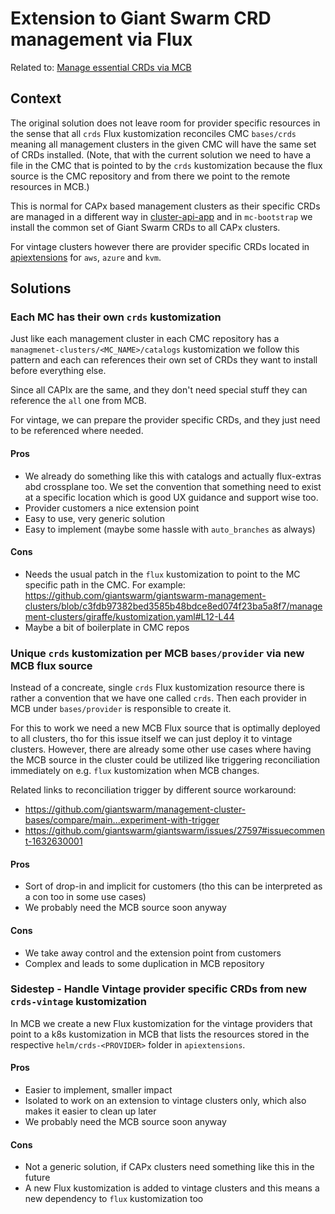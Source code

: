 # Extension to Giant Swarm CRD management via Flux

Related to: [Manage essential CRDs via MCB](../manage-essential-crds-via-mcb/README.md)

## Context

The original solution does not leave room for provider specific resources in the sense that all `crds` 
Flux kustomization reconciles CMC `bases/crds` meaning all management clusters in the given CMC will
have the same set of CRDs installed. (Note, that with the current solution we need to have a file in the CMC
that is pointed to by the `crds` kustomization because the flux source is the CMC repository and from there
we point to the remote resources in MCB.)

This is normal for CAPx based management clusters as their specific CRDs are managed in a different way
in [cluster-api-app](https://github.com/giantswarm/cluster-api-app/tree/e3f45963d98705302a2ef3855695fa9abb583c41/helm/cluster-api/files/core/bases)
and in `mc-bootstrap` we install the common set of Giant Swarm CRDs to all CAPx clusters.

For vintage clusters however there are provider specific CRDs located in
[apiextensions](https://github.com/giantswarm/apiextensions/tree/44bee19e76387be141de42398587b4af0da9edda/helm)
for `aws`, `azure` and `kvm`.

## Solutions

### Each MC has their own `crds` kustomization

Just like each management cluster in each CMC repository has a `managmenet-clusters/<MC_NAME>/catalogs` kustomization
we follow this pattern and each can references their own set of CRDs they want to install before everything else.

Since all CAPIx are the same, and they don't need special stuff they can reference the `all` one from MCB.

For vintage, we can prepare the provider specific CRDs, and they just need to be referenced where needed.

#### Pros

- We already do something like this with catalogs and actually flux-extras abd crossplane too. We set the convention
  that something need to exist at a specific location which is good UX guidance and support wise too.
- Provider customers a nice extension point
- Easy to use, very generic solution
- Easy to implement (maybe some hassle with `auto_branches` as always)

#### Cons

- Needs the usual patch in the `flux` kustomization to point to the MC specific path in the CMC.
  For example: https://github.com/giantswarm/giantswarm-management-clusters/blob/c3fdb97382bed3585b48bdce8ed074f23ba5a8f7/management-clusters/giraffe/kustomization.yaml#L12-L44
- Maybe a bit of boilerplate in CMC repos

### Unique `crds` kustomization per MCB `bases/provider` via new MCB flux source

Instead of a concreate, single `crds` Flux kustomization resource there is rather a convention that we have one
called `crds`. Then each provider in MCB under `bases/provider` is responsible to create it.

For this to work we need a new MCB Flux source that is optimally deployed to all clusters, tho for this issue
itself we can just deploy it to vintage clusters. However, there are already some other use cases where
having the MCB source in the cluster could be utilized like triggering reconciliation immediately on e.g. `flux`
kustomization when MCB changes.

Related links to reconciliation trigger by different source workaround:

- https://github.com/giantswarm/management-cluster-bases/compare/main...experiment-with-trigger
- https://github.com/giantswarm/giantswarm/issues/27597#issuecomment-1632630001

#### Pros

- Sort of drop-in and implicit for customers (tho this can be interpreted as a con too in some use cases)
- We probably need the MCB source soon anyway

#### Cons

- We take away control and the extension point from customers
- Complex and leads to some duplication in MCB repository

### Sidestep - Handle Vintage provider specific CRDs from new `crds-vintage` kustomization

In MCB we create a new Flux kustomization for the vintage providers that point to a k8s kustomization in MCB
that lists the resources stored in the respective `helm/crds-<PROVIDER>` folder in `apiextensions`.

#### Pros

- Easier to implement, smaller impact
- Isolated to work on an extension to vintage clusters only, which also makes it easier to clean up later
- We probably need the MCB source soon anyway

#### Cons

- Not a generic solution, if CAPx clusters need something like this in the future
- A new Flux kustomization is added to vintage clusters and this means a new dependency to `flux` kustomization too
